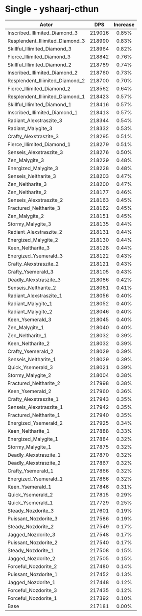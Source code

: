 # Single - yshaarj-cthun
| Actor | DPS | Increase |
|---|:---:|:---:|
|Inscribed_Illimited_Diamond_3|219016|0.85%|
|Resplendent_Illimited_Diamond_3|218990|0.83%|
|Skillful_Illimited_Diamond_3|218964|0.82%|
|Fierce_Illimited_Diamond_3|218842|0.76%|
|Skillful_Illimited_Diamond_2|218789|0.74%|
|Inscribed_Illimited_Diamond_2|218760|0.73%|
|Resplendent_Illimited_Diamond_2|218700|0.70%|
|Fierce_Illimited_Diamond_2|218562|0.64%|
|Resplendent_Illimited_Diamond_1|218423|0.57%|
|Skillful_Illimited_Diamond_1|218416|0.57%|
|Inscribed_Illimited_Diamond_1|218413|0.57%|
|Radiant_Alexstraszite_3|218344|0.54%|
|Radiant_Malygite_3|218332|0.53%|
|Crafty_Alexstraszite_3|218295|0.51%|
|Fierce_Illimited_Diamond_1|218279|0.51%|
|Senseis_Alexstraszite_3|218276|0.50%|
|Zen_Malygite_3|218229|0.48%|
|Energized_Malygite_3|218228|0.48%|
|Senseis_Neltharite_3|218203|0.47%|
|Zen_Neltharite_3|218200|0.47%|
|Zen_Neltharite_2|218177|0.46%|
|Senseis_Alexstraszite_2|218163|0.45%|
|Fractured_Neltharite_3|218162|0.45%|
|Zen_Malygite_2|218151|0.45%|
|Stormy_Malygite_3|218135|0.44%|
|Radiant_Alexstraszite_2|218131|0.44%|
|Energized_Malygite_2|218130|0.44%|
|Keen_Neltharite_3|218128|0.44%|
|Energized_Ysemerald_3|218122|0.43%|
|Crafty_Alexstraszite_2|218121|0.43%|
|Crafty_Ysemerald_3|218105|0.43%|
|Deadly_Alexstraszite_3|218086|0.42%|
|Senseis_Neltharite_2|218061|0.41%|
|Radiant_Alexstraszite_1|218056|0.40%|
|Radiant_Malygite_1|218052|0.40%|
|Radiant_Malygite_2|218046|0.40%|
|Keen_Ysemerald_3|218045|0.40%|
|Zen_Malygite_1|218040|0.40%|
|Zen_Neltharite_1|218032|0.39%|
|Keen_Neltharite_2|218032|0.39%|
|Crafty_Ysemerald_2|218029|0.39%|
|Senseis_Neltharite_1|218029|0.39%|
|Quick_Ysemerald_3|218021|0.39%|
|Stormy_Malygite_2|218004|0.38%|
|Fractured_Neltharite_2|217998|0.38%|
|Keen_Ysemerald_2|217960|0.36%|
|Crafty_Alexstraszite_1|217943|0.35%|
|Senseis_Alexstraszite_1|217942|0.35%|
|Fractured_Neltharite_1|217940|0.35%|
|Energized_Ysemerald_2|217925|0.34%|
|Keen_Neltharite_1|217888|0.33%|
|Energized_Malygite_1|217884|0.32%|
|Stormy_Malygite_1|217875|0.32%|
|Deadly_Alexstraszite_1|217870|0.32%|
|Deadly_Alexstraszite_2|217867|0.32%|
|Crafty_Ysemerald_1|217866|0.32%|
|Energized_Ysemerald_1|217866|0.32%|
|Keen_Ysemerald_1|217846|0.31%|
|Quick_Ysemerald_2|217815|0.29%|
|Quick_Ysemerald_1|217729|0.25%|
|Steady_Nozdorite_3|217601|0.19%|
|Puissant_Nozdorite_3|217586|0.19%|
|Steady_Nozdorite_2|217549|0.17%|
|Jagged_Nozdorite_3|217548|0.17%|
|Puissant_Nozdorite_2|217540|0.17%|
|Steady_Nozdorite_1|217508|0.15%|
|Jagged_Nozdorite_2|217505|0.15%|
|Forceful_Nozdorite_2|217480|0.14%|
|Puissant_Nozdorite_1|217452|0.13%|
|Jagged_Nozdorite_1|217448|0.12%|
|Forceful_Nozdorite_3|217435|0.12%|
|Forceful_Nozdorite_1|217392|0.10%|
|Base|217181|0.00%|
